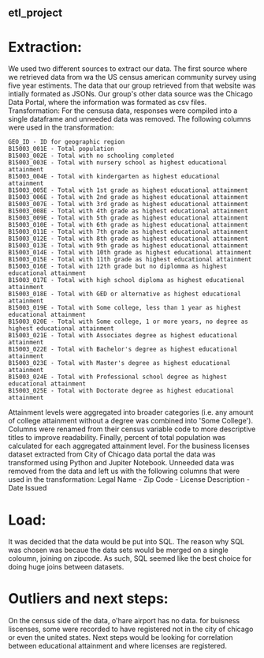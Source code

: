 ## etl_project

# Extraction: 
We used two different sources to extract our data. The first source where we retrieved data from wa the US census american community survey using five year estiments. The data that our group retrieved from that website was intially formated as JSONs. Our group's other data source was the Chicago Data Portal, where the information was formated as csv files.
Transformation: For the censusa data, responses were compiled into a single dataframe and unneeded data was removed. The following 
columns were used in the transformation:

    GEO_ID - ID for geographic region
    B15003_001E - Total population
    B15003_002E - Total with no schooling completed
    B15003_003E - Total with nursery school as highest educational attainment
    B15003_004E - Total with kindergarten as highest educational attainment
    B15003_005E - Total with 1st grade as highest educational attainment
    B15003_006E - Total with 2nd grade as highest educational attainment
    B15003_007E - Total with 3rd grade as highest educational attainment
    B15003_008E - Total with 4th grade as highest educational attainment
    B15003_009E - Total with 5th grade as highest educational attainment
    B15003_010E - Total with 6th grade as highest educational attainment
    B15003_011E - Total with 7th grade as highest educational attainment
    B15003_012E - Total with 8th grade as highest educational attainment
    B15003_013E - Total with 9th grade as highest educational attainment
    B15003_014E - Total with 10th grade as highest educational attainment
    B15003_015E - Total with 11th grade as highest educational attainment
    B15003_016E - Total with 12th grade but no diplomma as highest educational attainment
    B15003_017E - Total with high school diploma as highest educational attainment
    B15003_018E - Total with GED or alternative as highest educational attainment
    B15003_019E - Total with Some college, less than 1 year as highest educational attainment
    B15003_020E - Total with Some college, 1 or more years, no degree as highest educational attainment
    B15003_021E - Total with Associates degree as highest educational attainment
    B15003_022E - Total with Bachelor's degree as highest educational attainment
    B15003_023E - Total with Master's degree as highest educational attainment
    B15003_024E - Total with Professional school degree as highest educational attainment
    B15003_025E - Total with Doctorate degree as highest educational attainment

Attainment levels were aggregated into broader categories (i.e. any amount of college attainment 
without a degree was combined into 'Some College'). Columns were renamed from their census variable code to more 
descriptive titles to improve readability. Finally, percent of total population was calculated for each aggregated attainment level. 
For the business licenses dataset extracted from City of Chicago data portal the data was transformed using Python and Jupiter Notebook. Unneeded data was removed from the data and left us with the following columns that were used in the transformation: 
Legal Name - Zip Code - License Description - Date Issued

# Load: 
It was decided that the data would be put into SQL. The reason why SQL was chosen was becaue the data sets would be merged on a single coloumn, joining on zipcode. As such, SQL seemed like the best choice for doing huge joins between datasets.

# Outliers and next steps: 
On the census side of the data, o'hare airport has no data. for buisness liscenses, some were recorded to have registered not in the city of chicago or even the united states. Next steps would be looking for correlation between educational attainment and where licenses are registered. 
